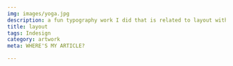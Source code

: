 ```yaml
---
img: images/yoga.jpg
description: a fun typography work I did that is related to layout with images.
title: layout
tags: Indesign
category: artwork
meta: WHERE'S MY ARTICLE?

---
```



